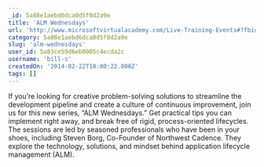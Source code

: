 ```yaml
---
_id: 5a88e1aebd6dca0d5f0d2a9e
title: 'ALM Wednesdays'
url: 'http://www.microsoftvirtualacademy.com/Live-Training-Events#?fbid=OtJvx3O8BbU'
category: 5a88e1aebd6dca0d5f0d2a9e
slug: 'alm-wednesdays'
user_id: 5a83ce59d6eb0005c4ecda2c
username: 'bill-s'
createdOn: '2014-02-22T10:00:22.000Z'
tags: []
---
```


If you’re looking for creative problem-solving solutions to streamline the development pipeline and create a culture of continuous improvement, join us for this new series, “ALM Wednesdays.” Get practical tips you can implement right away, and break free of rigid, process-oriented lifecycles. The sessions are led by seasoned professionals who have been in your shoes, including Steven Borg, Co-Founder of Northwest Cadence. They explore the technology, solutions, and mindset behind application lifecycle management (ALM).
